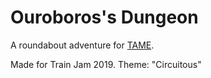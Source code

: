 Ouroboros's Dungeon
===================

A roundabout adventure for [TAME](https://tame-if.com).

Made for Train Jam 2019. Theme: "Circuitous"
